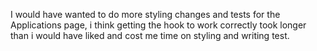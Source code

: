 <!-- Project Comments Go Here -->

I would have wanted to do more styling changes and tests for the Applications page, i think getting the hook to work correctly took longer than i would have liked and cost me time on styling and writing test.
